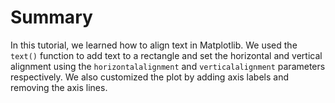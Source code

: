 # Summary

In this tutorial, we learned how to align text in Matplotlib. We used the `text()` function to add text to a rectangle and set the horizontal and vertical alignment using the `horizontalalignment` and `verticalalignment` parameters respectively. We also customized the plot by adding axis labels and removing the axis lines.
